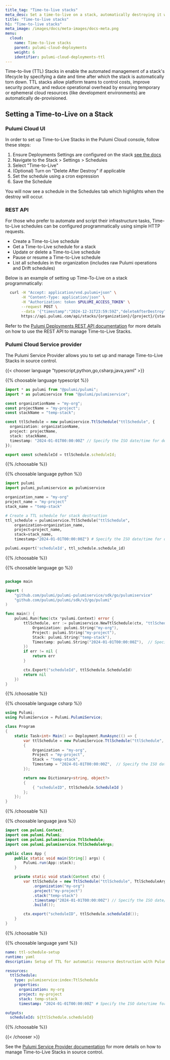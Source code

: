 ```yaml
---
title_tag: "Time-to-live stacks"
meta_desc: Set a time-to-live on a stack, automatically destroying it when the one time schedule is set for.
title: "Time-to-live stacks"
h1: "Time-to-live stacks"
meta_image: /images/docs/meta-images/docs-meta.png
menu:
  cloud:
    name: Time-to-live stacks
    parent: pulumi-cloud-deployments
    weight: 6
    identifier: pulumi-cloud-deployments-ttl
---
```


Time-to-live (TTL) Stacks in enable the automated management of a stack's lifecycle by specifying a date and time after which the stack is automatically torn down. TTL stacks allow platform teams to control costs, improve security posture, and reduce operational overhead by ensuring temporary or ephemeral cloud resources (like development environments) are automatically de-provisioned.

## Setting a Time-to-Live on a Stack

### Pulumi Cloud UI

In order to set up Time-to-Live Stacks in the Pulumi Cloud console, follow these steps:

1. Ensure Deployments Settings are configured on the stack [see the docs](/docs/pulumi-cloud/deployments/reference)
2. Navigate to the Stack > Settings > Schedules
3. Select "Time-to-Live"
4. (Optional) Turn on "Delete After Destroy" if applicable
5. Set the schedule using a cron expression
6. Save the Schedule

You will now see a schedule in the Schedules tab which highlights when the destroy will occur.

### REST API

For those who prefer to automate and script their infrastructure tasks, Time-to-Live schedules can be configured programmatically using simple HTTP requests.

- Create a Time-to-Live schedule
- Get a Time-to-Live schedule for a stack
- Update or delete a Time-to-Live schedule
- Pause or resume a Time-to-Live schedule
- List all schedules in the organization (includes raw Pulumi operations and Drift schedules)

Below is an example of setting up Time-To-Live on a stack programmatically:

```bash
  curl -H "Accept: application/vnd.pulumi+json" \
       -H "Content-Type: application/json" \
       -H "Authorization: token $PULUMI_ACCESS_TOKEN" \
       --request POST \
       --data '{"timestamp":"2024-12-31T23:59:59Z","deleteAfterDestroy":true}' \
       https://api.pulumi.com/api/stacks/{organization}/{project}/{stack}/deployments/ttl/schedules
```

Refer to the [Pulumi Deployments REST API documentation](/docs/pulumi-cloud/reference/deployments/) for more details on how to use the REST API to manage Time-to-Live Stacks.

### Pulumi Cloud Service provider

The Pulumi Service Provider allows you to set up and manage Time-to-Live Stacks in source control.

{{< chooser language "typescript,python,go,csharp,java,yaml" >}}

{{% choosable language typescript %}}

```ts
import * as pulumi from "@pulumi/pulumi";
import * as pulumiservice from "@pulumi/pulumiservice";

const organizationName = "my-org";
const projectName = "my-project";
const stackName = "temp-stack";

const ttlSchedule = new pulumiservice.TtlSchedule("ttlSchedule", {
  organization: organizationName,
  project: projectName,
  stack: stackName,
  timestamp: "2024-01-01T00:00:00Z" // Specify the ISO date/time for destruction
});

export const scheduleId = ttlSchedule.scheduleId;

```

{{% /choosable %}}

{{% choosable language python %}}

```py
import pulumi
import pulumi_pulumiservice as pulumiservice

organization_name = "my-org"
project_name = "my-project"
stack_name = "temp-stack"

# Create a TTL schedule for stack destruction
ttl_schedule = pulumiservice.TtlSchedule("ttlSchedule",
    organization=organization_name,
    project=project_name,
    stack=stack_name,
    timestamp="2024-01-01T00:00:00Z") # Specify the ISO date/time for destruction

pulumi.export('scheduleId', ttl_schedule.schedule_id)
```

{{% /choosable %}}

{{% choosable language go %}}

```go

package main

import (
    "github.com/pulumi/pulumi-pulumiservice/sdk/go/pulumiservice"
    "github.com/pulumi/pulumi/sdk/v3/go/pulumi"
)

func main() {
    pulumi.Run(func(ctx *pulumi.Context) error {
        ttlSchedule, err := pulumiservice.NewTtlSchedule(ctx, "ttlSchedule", &pulumiservice.TtlScheduleArgs{
            Organization: pulumi.String("my-org"),
            Project: pulumi.String("my-project"),
            Stack: pulumi.String("temp-stack"),
            Timestamp: pulumi.String("2024-01-01T00:00:00Z"),  // Specify the ISO date/time for destruction
        })
        if err != nil {
            return err
        }

        ctx.Export("scheduleId", ttlSchedule.ScheduleId)
        return nil
    })
}
```

{{% /choosable %}}

{{% choosable language csharp %}}

```csharp
using Pulumi;
using PulumiService = Pulumi.PulumiService;

class Program
{
    static Task<int> Main() => Deployment.RunAsync(() => {
        var ttlSchedule = new PulumiService.TtlSchedule("ttlSchedule", new PulumiService.TtlScheduleArgs
        {
            Organization = "my-org",
            Project = "my-project",
            Stack = "temp-stack",
            Timestamp = "2024-01-01T00:00:00Z",  // Specify the ISO date/time for destruction
        });

        return new Dictionary<string, object?>
        {
            { "scheduleID", ttlSchedule.ScheduleId }
        };
    });
}

```

{{% /choosable %}}

{{% choosable language java %}}

```java
import com.pulumi.Context;
import com.pulumi.Pulumi;
import com.pulumi.pulumiservice.TtlSchedule;
import com.pulumi.pulumiservice.TtlScheduleArgs;

public class App {
    public static void main(String[] args) {
        Pulumi.run(App::stack);
    }

    private static void stack(Context ctx) {
        var ttlSchedule = new TtlSchedule("ttlSchedule", TtlScheduleArgs.builder()
            .organization("my-org")
            .project("my-project")
            .stack("temp-stack")
            .timestamp("2024-01-01T00:00:00Z") // Specify the ISO date/time for destruction
            .build());

        ctx.export("scheduleID", ttlSchedule.scheduleId());
    }
}

```

{{% /choosable %}}

{{% choosable language yaml %}}

```yaml
name: ttl-schedule-setup
runtime: yaml
description: Setup of TTL for automatic resource destruction with Pulumi

resources:
  ttlSchedule:
    type: pulumiservice:index:TtlSchedule
    properties:
      organization: my-org
      project: my-project
      stack: temp-stack
      timestamp: "2024-01-01T00:00:00Z" # Specify the ISO date/time for destruction

outputs:
  scheduleId: ${ttlSchedule.scheduleId}

```

{{% /choosable %}}

{{< /chooser >}}

See the [Pulumi Service Provider documentation](/registry/packages/pulumiservice/api-docs/provider) for more details on how to manage Time-to-Live Stacks in source control.
